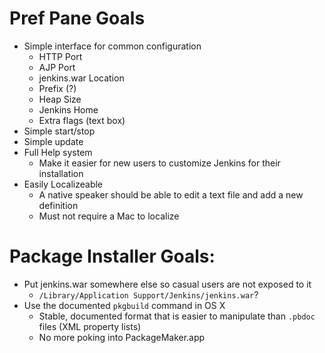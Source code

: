 # Pref Pane Goals
* Simple interface for common configuration
    * HTTP Port
    * AJP Port
    * jenkins.war Location
    * Prefix (?)
    * Heap Size
    * Jenkins Home
    * Extra flags (text box)
* Simple start/stop
* Simple update
* Full Help system
    * Make it easier for new users to customize Jenkins for their installation
* Easily Localizeable
    * A native speaker should be able to edit a text file and add a new definition
    * Must not require a Mac to localize

# Package Installer Goals:
* Put jenkins.war somewhere else so casual users are not exposed to it
    * `/Library/Application Support/Jenkins/jenkins.war`?
* Use the documented `pkgbuild` command in OS X
    * Stable, documented format that is easier to manipulate than `.pbdoc` files (XML property lists)
    * No more poking into PackageMaker.app
